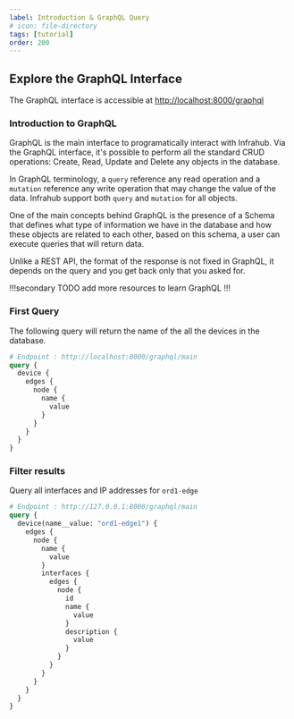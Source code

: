 ```yaml
---
label: Introduction & GraphQL Query
# icon: file-directory
tags: [tutorial]
order: 200
---
```

## Explore the GraphQL Interface

The GraphQL interface is accessible at [http://localhost:8000/graphql](http://localhost:8000/graphql)

### Introduction to GraphQL

GraphQL is the main interface to programatically interact with Infrahub. Via the GraphQL interface, it's possible to perform all the standard CRUD operations: Create, Read, Update and Delete any objects in the database.

In GraphQL terminology, a `query` reference any read operation and a `mutation` reference any write operation that may change the value of the data.
Infrahub support both `query` and `mutation` for all objects.

One of the main concepts behind GraphQL is the presence of a Schema that defines what type of information we have in the database and how these objects are related to each other, based on this schema, a user can execute queries that will return data.

Unlike a REST API, the format of the response is not fixed in GraphQL, it depends on the query and you get back only that you asked for.

!!!secondary
TODO add more resources to learn GraphQL
!!!

### First Query

The following query will return the name of the all the devices in the database.

```graphql # First Query
# Endpoint : http://localhost:8000/graphql/main
query {
  device {
    edges {
      node {
        name {
          value
        }
      }
    }
  }
}
```

### Filter results

Query all interfaces and IP addresses for `ord1-edge`

```graphql # GraphQL query with a top level filter
# Endpoint : http://127.0.0.1:8000/graphql/main
query {
  device(name__value: "ord1-edge1") {
    edges {
      node {
        name {
          value
        }
        interfaces {
          edges {
            node {
              id
              name {
                value
              }
              description {
                value
              }
            }
          }
        }
      }
    }
  }
}
```

